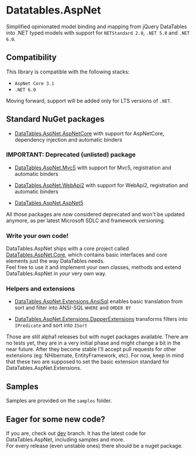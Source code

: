 # Datatables.AspNet

Simplified opinionated model binding and mapping from jQuery DataTables into .NET typed models with support for `NETStandard 2.0`, `.NET 5.0` and `.NET 6.0`.

## Compatibility

This library is compatible with the following stacks:

- `AspNet Core 3.1`
- `.NET 6.0`

Moving forward, support will be added only for LTS versions of `.NET`.

## Standard NuGet packages

- [DataTables.AspNet.AspNetCore](https://www.nuget.org/packages/DataTables.AspNet.AspNetCore/) with support for AspNetCore, dependency injection and automatic binders

### IMPORTANT: Deprecated (unlisted) package

- [DataTables.AspNet.Mvc5](https://www.nuget.org/packages/DataTables.AspNet.Mvc5/) with support for Mvc5, registration and automatic binders

- [DataTables.AspNet.WebApi2](https://www.nuget.org/packages/DataTables.AspNet.WebApi2/) with support for WebApi2, registration and automatic binders

- [DataTables.AspNet.AspNet5](https://www.nuget.org/packages/DataTables.AspNet.AspNet5/)

All those packages are now considered deprecated and won't be updated anymore, as per latest Microsoft SDLC and framework versioning.

### Write your own code!

DataTables.AspNet ships with a core project called [DataTables.AspNet.Core](https://www.nuget.org/packages/DataTables.AspNet.Core/), which contains basic interfaces and core elements just the way DataTables needs.<br />
Feel free to use it and implement your own classes, methods and extend DataTables.AspNet in <i>your</i> very own way.

### Helpers and extensions

- [DataTables.AspNet.Extensions.AnsiSql](https://www.nuget.org/packages/DataTables.AspNet.Extensions.AnsiSql/) enables basic translation from sort and filter into ANSI-SQL `WHERE` and `ORDER BY`

- [DataTables.AspNet.Extensions.DapperExtensions](https://www.nuget.org/packages/DataTables.AspNet.Extensions.DapperExtensions/) transforms filters into `IPredicate` and sort into `ISort`

Those are still alpha1 releases but with nuget packages available. There are no tests yet, they are in a very initial phase and might change a bit in the near future.
After they become stable I'll accept pull requests for other extensions (eg: NHibernate, EntityFramework, etc). For now, keep in mind that these two are supposed to set the basic extension standard for DataTables.AspNet.Extensions.

## Samples

Samples are provided on the `samples` folder.<br />

## Eager for some new code?

If you are, check out [dev](https://github.com/ALMMa/datatables.aspnet/tree/dev) branch. It has the latest code for DataTables.AspNet, including samples and more.<br />
For every release (even unstable ones) there should be a nuget package.
